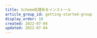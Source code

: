 ```yaml
---
title: Scheme処理系をインストール
article_group_id: getting-started-group
display_order: 10
created: 2022-07-04
updated: 2022-07-04
---
```

